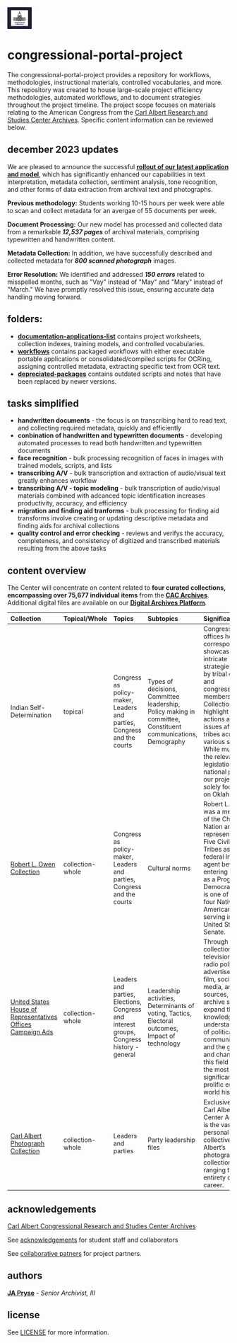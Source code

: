 <img src="https://github.com/prys0000/congressional-portal-project/blob/main/congressthumb_home.jpg" width=11% height=14%>

# congressional-portal-project

The congressional-portal-project provides a repository for workflows, methodologies, instructional materials, controlled vocabularies, and more. This repository was created to house large-scale project efficiency methodologies, automated workflows, and to document strategies throughout the project timeline.  The project scope focuses on materials relating to the American Congress from the [Carl Albert Research and Studies Center Archives](https://www.ou.edu/carlalbertcenter/congressional-collection). Specific content information can be reviewed below.

## december 2023 updates

We are pleased to announce the successful [**rollout of our latest application and model**](https://github.com/prys0000/congressional-portal-project/tree/48598e68b63375d69ce1c0ab0f1a0847e5876abd/workflows/Collect_Extract_Describe_Package), which has significantly enhanced our capabilities in text interpretation, metadata collection, sentiment analysis, tone recognition, and other forms of data extraction from archival text and photographs.

**Previous methodology:** Students working 10-15 hours per week were able to scan and collect metadata for an avergae of 55 documents per week. 

**Document Processing:** Our new model has processed and collected data from a remarkable ***12,537 pages*** of archival materials, comprising typewritten and handwritten content.

**Metadata Collection:** In addition, we have successfully described and collected metadata for ***800 scanned photograph*** images.

**Error Resolution:** We identified and addressed ***150 errors*** related to misspelled months, such as "Vay" instead of "May" and "Mary" instead of "March." We have promptly resolved this issue, ensuring accurate data handling moving forward.

## folders:
  * [**documentation-applications-list**](https://github.com/prys0000/congressional-portal-project/tree/main/documentation-applications-lists) contains project worksheets, collection indexes, training models, and controlled vocabularies.
  * [**workflows**](https://github.com/prys0000/congressional-portal-project/tree/main/workflows) contains packaged workflows with either executable portable applications or consolidated/compiled scripts for OCRing, assigning controlled metadata, extracting specific text from OCR text.  
  * [**depreciated-packages**](https://github.com/prys0000/congressional-portal-project/tree/fd6d08d9b49aca3662c194442de5afe67c168c3c/depreciated-packages) contains outdated scripts and notes that have been replaced by newer versions. 

## tasks simplified

* **handwritten documents** - the focus is on transcribing hard to read text, and collecting required metadata, quickly and efficiently
* **conbination of handwritten and typewritten documents** - developing automated processes to read both handwritten and typewritten documents
* **face recognition** - bulk processing recognition of faces in images with trained models, scripts, and lists
* **transcribing A/V** - bulk transcription and extraction of audio/visual text greatly enhances workflow 
* **transcribing A/V - topic modeling** - bulk transcription of audio/visual materials combined with adcanced topic identification increases productivity, accuracy, and efficiency
* **migration and finding aid tranforms** - bulk processing for finding aid transforms involve creating or updating descriptive metadata and finding aids for archival collections
* **quality control and error checking** - reviews and verifys the accuracy, completeness, and consistency of digitized and transcribed materials resulting from the above tasks


## content overview

The Center will concentrate on content related to **four curated collections, encompassing over 75,677 individual items** from the [**CAC Archives**](https://arc.ou.edu/). Additional digital files are available on our [**Digital Archives Platform**](https://oucac.access.preservica.com/). 


|  Collection  |  Topical/Whole  |   Topics   |  Subtopics  |  Significance  |  Extent  |  Formats  |
|  :---  |  :---  |  :---  |  :---  |  :---  |  :---  |  :---  |
|  Indian Self-Determination |  topical  |  Congress as policy-maker, Leaders and parties, Congress and the courts  |  Types of decisions, Committee leadership, Policy making in committee, Constituent communications, Demography  |  Congressional offices hold correspondence showcasing intricate strategies used by tribal entities and congressional members. Collections highlight policy actions and issues affecting tribes across various states. While much of the relevant legislation has a national purview, our project isn't solely focused on Oklahoma.  |  23 collections  |  PDF/A, PDF/E or PDF with original file, TIFF  |
|  [Robert L. Owen Collection](https://arc.ou.edu/repositories/3/resources/32)  |  collection-whole  |  Congress as policy-maker, Leaders and parties, Congress and the courts  |  Cultural norms  |  Robert L. Owen was a member of the Cherokee Nation and represented the Five Civilized Tribes as a federal Indian agent before entering politics as a Progressive Democrat. Owen is one of only four Native Americans serving in the United States Senate.  |  199 items  |  PDF/A, PDF/E or PDF with original file, TIFF  |
|  [United States House of Representatives Offices Campaign Ads](https://arc.ou.edu/repositories/3/archival_objects/800009)  |  collection-whole  |  Leaders and parties, Elections, Congress and interest groups, Congress history - general  |  Leadership activities, Determinants of voting, Tactics, Electoral outcomes, Impact of technology  |  Through the collection of television and radio political advertisements, film, social media, and other sources, the archive seeks to expand the knowledge and understanding of political communications, and the growth and changes in this field across the most significant and prolific era in world history.  |  24,678 items  |  Motion JPEG 2000, MOV, AVI  |
|  [Carl Albert Photograph Collection](https://arc.ou.edu/repositories/3/archival_objects/422780)  |  collection-whole  |  Leaders and parties  |  Party leadership files  |  Exclusive to the Carl Albert Center Archives is the vast personal collective of Albert’s photograph collection ranging the entirety of his career.    |  11,000 items  |  TIFF  |



## acknowledgements

[Carl Albert Congressional Research and Studies Center Archives](https://www.ou.edu/carlalbertcenter/congressional-collection)

See [acknowledgements](https://github.com/prys0000/congressional-portal-project/blob/938012fbbabfbeac3d86a89255bf5c9c49c84948/documentation-applications-lists/acknowledgements.md) for student staff and collaborators

See [collaborative patners](https://github.com/prys0000/congressional-portal-project/blob/37667b3acaad33eb32e0bd00d4780b0ac0c6993c/collaborative-partners.md) for project partners. 

## authors

[**JA Pryse**](japryse@ou.edu) - *Senior Archivist, III*

## license

See [LICENSE](https://github.com/prys0000/congressional-portal-project/blob/main/LICENSE.md) for more information.

<br/>


